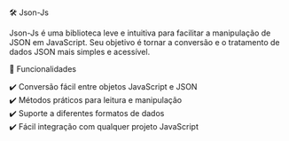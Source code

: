  🛠️ Json-Js

Json-Js é uma biblioteca leve e intuitiva para facilitar a manipulação de JSON em JavaScript. Seu objetivo é tornar a conversão e o tratamento de dados JSON mais simples e acessível.

 🚀 Funcionalidades

✔️ Conversão fácil entre objetos JavaScript e JSON  
✔️ Métodos práticos para leitura e manipulação  
✔️ Suporte a diferentes formatos de dados  
✔️ Fácil integração com qualquer projeto JavaScript  
